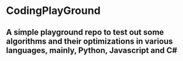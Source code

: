 # CodingPlayGround

## A simple playground repo to test out some algorithms and their optimizations in various languages, mainly, Python, Javascript and C#
